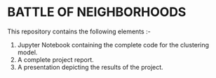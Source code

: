# BATTLE OF NEIGHBORHOODS
This repository contains the following elements :-
1. Jupyter Notebook containing the complete code for the clustering model.
2. A complete project report.
3. A presentation depicting the results of the project.

